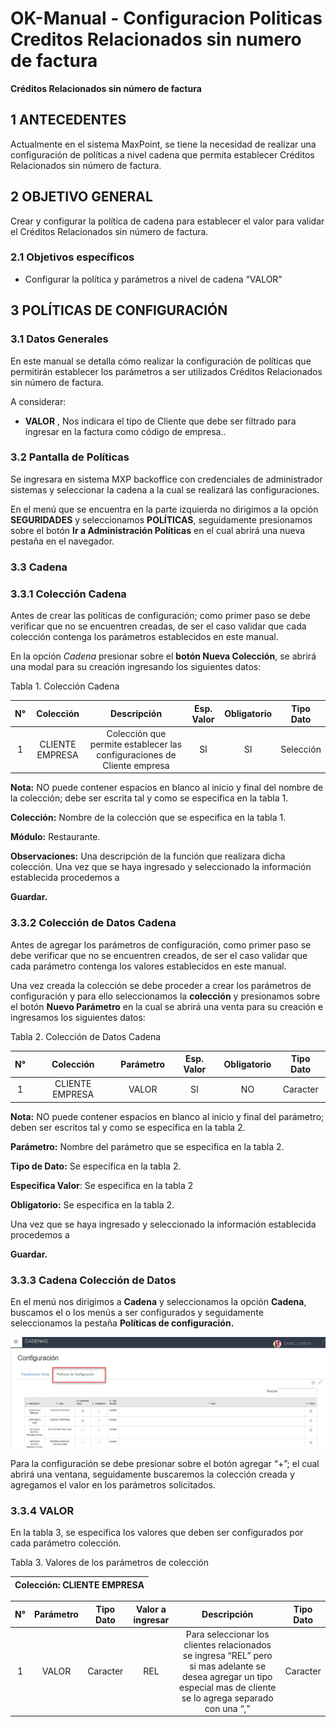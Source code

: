 # OK-Manual - Configuracion Politicas Creditos Relacionados sin numero de factura

**Créditos Relacionados sin número de factura**


## 1 ANTECEDENTES
Actualmente en el sistema MaxPoint, se tiene la necesidad de realizar una configuración de políticas a nivel cadena que permita establecer Créditos Relacionados sin número de factura.

## 2 OBJETIVO GENERAL

Crear y configurar la política de cadena para establecer el valor para validar el Créditos Relacionados sin número de factura.

### 2.1 Objetivos específicos

- Configurar la política y parámetros a nivel de cadena “VALOR”

## 3 POLÍTICAS DE CONFIGURACIÓN

### 3.1 Datos Generales

En este manual se detalla cómo realizar la configuración de políticas que permitirán establecer los parámetros a ser utilizados Créditos Relacionados sin número de factura.

A considerar:

- **VALOR** , Nos indicara el tipo de Cliente que debe ser filtrado para ingresar en la factura como código de empresa..

### 3.2 Pantalla de Políticas

Se ingresara en sistema MXP backoffice con credenciales de administrador sistemas y seleccionar la cadena a la cual se realizará las configuraciones.

En el menú que se encuentra en la parte izquierda no dirigimos a la opción **SEGURIDADES** y seleccionamos **POLÍTICAS**, seguidamente presionamos sobre el botón **Ir a Administración Políticas** en el cual abrirá una nueva pestaña en el navegador.

### 3.3 Cadena

### 3.3.1 Colección Cadena

Antes de crear las políticas de configuración; como primer paso se debe verificar que no se encuentren creadas, de ser el caso validar que cada colección contenga los parámetros establecidos en este manual.

En la opción *Cadena* presionar sobre el **botón Nueva Colección**, se abrirá una modal para su creación ingresando los siguientes datos:

Tabla 1. Colección Cadena


| N° |    Colección    |                               Descripción                               | Esp. Valor | Obligatorio | Tipo Dato |
|:--:|:---------------:|:-----------------------------------------------------------------------:|:----------:|:-----------:|:---------:|
| 1  | CLIENTE EMPRESA | Colección que permite establecer las configuraciones de Cliente empresa |     SI     |      SI     | Selección |


**Nota:** NO puede contener espacios en blanco al inicio y final del nombre de la colección; debe ser escrita tal y como se especifica en la tabla 1.

**Colección:** Nombre de la colección que se especifica en la tabla 1.

**Módulo:** Restaurante.

**Observaciones:** Una descripción de la función que realizara dicha colección.
Una vez que se haya ingresado y seleccionado la información establecida procedemos a

 **Guardar.**

### 3.3.2 Colección de Datos Cadena

Antes de agregar los parámetros de configuración, como primer paso se debe verificar que no se encuentren creados, de ser el caso validar que cada parámetro contenga los valores establecidos en este manual.

Una vez creada la colección se debe proceder a crear los parámetros de configuración y para ello seleccionamos la **colección** y presionamos sobre el botón **Nuevo Parámetro** en la cual se abrirá una venta para su creación e ingresamos los siguientes datos:

Tabla 2. Colección de Datos Cadena

|  N° |    Colección    | Parámetro | Esp. Valor | Obligatorio | Tipo Dato |
|:---:|:---------------:|:---------:|:----------:|:-----------:|:---------:|
| 1   | CLIENTE EMPRESA | VALOR     |     SI     |      NO     |  Caracter |


**Nota:** NO puede contener espacios en blanco al inicio y final del parámetro; deben ser escritos tal y como se especifica en la tabla 2.

**Parámetro:** Nombre del parámetro que se especifica en la tabla 2.

**Tipo de Dato:** Se especifica en la tabla 2.

**Especifica Valor**: Se especifica en la tabla 2

**Obligatorio:** Se especifica en la tabla 2.

Una vez que se haya ingresado y seleccionado la información establecida procedemos a 

**Guardar.**

### 3.3.3 Cadena Colección de Datos
 
En el menú nos dirigimos a **Cadena** y seleccionamos la opción **Cadena**, buscamos el o los menús a ser configurados y seguidamente seleccionamos la pestaña **Políticas de configuración.**


![](6.png)



Para la configuración se debe presionar sobre el botón agregar “+”; el cual abrirá una ventana, seguidamente buscaremos la colección creada y agregamos el valor en los parámetros solicitados.

### 3.3.4 VALOR

En la tabla 3, se especifica los valores que deben ser configurados por cada parámetro colección.

Tabla 3. Valores de los parámetros de colección


| Colección: CLIENTE EMPRESA |
|----------------------------|

| N° | Parámetro | Tipo Dato | Valor a ingresar |                                                                             Descripción                                                                             | Tipo Dato |
|:--:|:---------:|:---------:|:----------------:|:-------------------------------------------------------------------------------------------------------------------------------------------------------------------:|:---------:|
|  1 | VALOR     |  Caracter |        REL       | Para seleccionar los clientes relacionados se ingresa “REL” pero si mas adelante se desea agregar un tipo especial mas de cliente se lo agrega separado con una “,” |  Caracter |